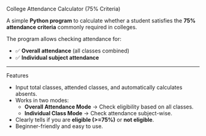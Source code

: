  College Attendance Calculator (75% Criteria)

A simple **Python program** to calculate whether a student satisfies the **75% attendance criteria** commonly required in colleges.  

The program allows checking attendance for:
- ✅ **Overall attendance** (all classes combined)  
- ✅ **Individual subject attendance**  

---

 Features
- Input total classes, attended classes, and automatically calculates absents.  
- Works in two modes:  
  - **Overall Attendance Mode** → Check eligibility based on all classes.  
  - **Individual Class Mode** → Check attendance subject-wise.  
- Clearly tells if you are **eligible (>=75%)** or **not eligible**.  
- Beginner-friendly and easy to use.  


